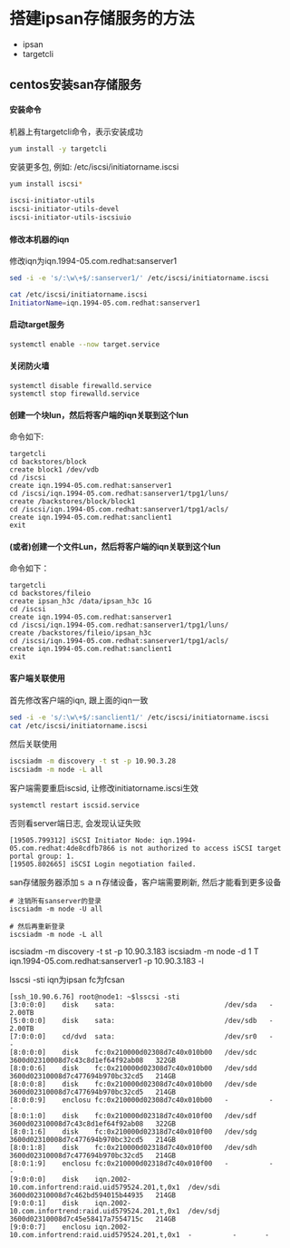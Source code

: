 # 搭建ipsan存储服务的方法

* ipsan
* targetcli

## centos安装san存储服务

#### 安装命令

机器上有targetcli命令，表示安装成功
```bash
yum install -y targetcli
```

安装更多包, 例如: /etc/iscsi/initiatorname.iscsi
```bash
yum install iscsi*

iscsi-initiator-utils
iscsi-initiator-utils-devel
iscsi-initiator-utils-iscsiuio
```

#### 修改本机器的iqn

修改iqn为iqn.1994-05.com.redhat:sanserver1
```bash
sed -i -e 's/:\w\+$/:sanserver1/' /etc/iscsi/initiatorname.iscsi

cat /etc/iscsi/initiatorname.iscsi 
InitiatorName=iqn.1994-05.com.redhat:sanserver1
```

#### 启动target服务

```bash
systemctl enable --now target.service
```

#### 关闭防火墙

```
systemctl disable firewalld.service
systemctl stop firewalld.service
```

#### 创建一个块lun，然后将客户端的iqn关联到这个lun

命令如下:
```
targetcli
cd backstores/block
create block1 /dev/vdb
cd /iscsi
create iqn.1994-05.com.redhat:sanserver1
cd /iscsi/iqn.1994-05.com.redhat:sanserver1/tpg1/luns/
create /backstores/block/block1
cd /iscsi/iqn.1994-05.com.redhat:sanserver1/tpg1/acls/
create iqn.1994-05.com.redhat:sanclient1
exit 
```

#### (或者)创建一个文件Lun，然后将客户端的iqn关联到这个lun

命令如下：  
```
targetcli
cd backstores/fileio
create ipsan_h3c /data/ipsan_h3c 1G
cd /iscsi
create iqn.1994-05.com.redhat:sanserver1
cd /iscsi/iqn.1994-05.com.redhat:sanserver1/tpg1/luns/
create /backstores/fileio/ipsan_h3c
cd /iscsi/iqn.1994-05.com.redhat:sanserver1/tpg1/acls/
create iqn.1994-05.com.redhat:sanclient1
exit 
```

#### 客户端关联使用

首先修改客户端的iqn, 跟上面的iqn一致
```bash
sed -i -e 's/:\w\+$/:sanclient1/' /etc/iscsi/initiatorname.iscsi
cat /etc/iscsi/initiatorname.iscsi 
```

然后关联使用
```bash
iscsiadm -m discovery -t st -p 10.90.3.28
iscsiadm -m node -L all
```

客户端需要重启iscsid, 让修改initiatorname.iscsi生效
```
systemctl restart iscsid.service
```

否则看server端日志, 会发现认证失败
```
[19505.799312] iSCSI Initiator Node: iqn.1994-05.com.redhat:4de8cdfb7866 is not authorized to access iSCSI target portal group: 1.
[19505.802665] iSCSI Login negotiation failed.
```

san存储服务器添加ｓａｎ存储设备，客户端需要刷新, 然后才能看到更多设备
```
# 注销所有sanserver的登录
iscsiadm -m node -U all

# 然后再重新登录
iscsiadm -m node -L all
```


iscsiadm -m discovery -t st -p 10.90.3.183
iscsiadm  -m node  -d  1 T iqn.1994-05.com.redhat:sanserver1 -p  10.90.3.183 -l

lsscsi -sti
iqn为ipsan
fc为fcsan
```
[ssh_10.90.6.76] root@node1: ~$lsscsi -sti
[3:0:0:0]    disk    sata:                           /dev/sda   -  2.00TB
[5:0:0:0]    disk    sata:                           /dev/sdb   -  2.00TB
[7:0:0:0]    cd/dvd  sata:                           /dev/sr0   -       -
[8:0:0:0]    disk    fc:0x210000d02308d7c40x010b00   /dev/sdc   3600d02310008d7c43c8d1ef64f92ab08   322GB
[8:0:0:6]    disk    fc:0x210000d02308d7c40x010b00   /dev/sdd   3600d02310008d7c477694b970bc32cd5   214GB
[8:0:0:8]    disk    fc:0x210000d02308d7c40x010b00   /dev/sde   3600d02310008d7c477694b970bc32cd5   214GB
[8:0:0:9]    enclosu fc:0x210000d02308d7c40x010b00   -          -       -
[8:0:1:0]    disk    fc:0x210000d02318d7c40x010f00   /dev/sdf   3600d02310008d7c43c8d1ef64f92ab08   322GB
[8:0:1:6]    disk    fc:0x210000d02318d7c40x010f00   /dev/sdg   3600d02310008d7c477694b970bc32cd5   214GB
[8:0:1:8]    disk    fc:0x210000d02318d7c40x010f00   /dev/sdh   3600d02310008d7c477694b970bc32cd5   214GB
[8:0:1:9]    enclosu fc:0x210000d02318d7c40x010f00   -          -       -
[9:0:0:0]    disk    iqn.2002-10.com.infortrend:raid.uid579524.201,t,0x1  /dev/sdi   3600d02310008d7c462bd594015b44935   214GB
[9:0:0:1]    disk    iqn.2002-10.com.infortrend:raid.uid579524.201,t,0x1  /dev/sdj   3600d02310008d7c45e58417a7554715c   214GB
[9:0:0:7]    enclosu iqn.2002-10.com.infortrend:raid.uid579524.201,t,0x1  -          -       -
```
